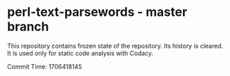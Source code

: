 # perl-text-parsewords - master branch

This repository contains frozen state of the repository.
Its history is cleared. It is used only for static code
analysis with Codacy.

Commit Time: 1706418145